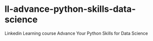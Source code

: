 # ll-advance-python-skills-data-science
Linkedin Learning course Advance Your Python Skills for Data Science
